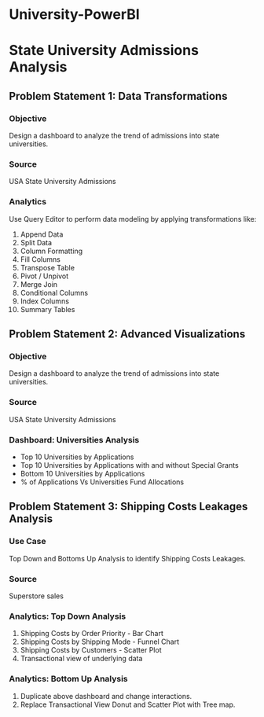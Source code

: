 # University-PowerBI

# State University Admissions Analysis

## Problem Statement 1: Data Transformations

### Objective
Design a dashboard to analyze the trend of admissions into state universities.

### Source
USA State University Admissions

### Analytics
Use Query Editor to perform data modeling by applying transformations like:
1. Append Data
2. Split Data
3. Column Formatting
4. Fill Columns
5. Transpose Table
6. Pivot / Unpivot
7. Merge Join
8. Conditional Columns
9. Index Columns
10. Summary Tables

## Problem Statement 2: Advanced Visualizations

### Objective
Design a dashboard to analyze the trend of admissions into state universities.

### Source
USA State University Admissions

### Dashboard: Universities Analysis
- Top 10 Universities by Applications
- Top 10 Universities by Applications with and without Special Grants
- Bottom 10 Universities by Applications
- % of Applications Vs Universities Fund Allocations

## Problem Statement 3: Shipping Costs Leakages Analysis

### Use Case
Top Down and Bottoms Up Analysis to identify Shipping Costs Leakages.

### Source
Superstore sales

### Analytics: Top Down Analysis
1. Shipping Costs by Order Priority - Bar Chart
2. Shipping Costs by Shipping Mode - Funnel Chart
3. Shipping Costs by Customers - Scatter Plot
4. Transactional view of underlying data

### Analytics: Bottom Up Analysis
1. Duplicate above dashboard and change interactions.
2. Replace Transactional View Donut and Scatter Plot with Tree map.
